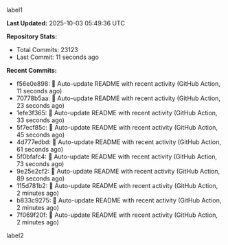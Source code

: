 
label1 
<!-- ACTIVITY_START -->
**Last Updated:** 2025-10-03 05:49:36 UTC

**Repository Stats:**
- Total Commits: 23123
- Last Commit: 11 seconds ago

**Recent Commits:**
- f56e0e898: 🤖 Auto-update README with recent activity (GitHub Action, 11 seconds ago)
- 70778b5aa: 🤖 Auto-update README with recent activity (GitHub Action, 23 seconds ago)
- 1efe3f365: 🤖 Auto-update README with recent activity (GitHub Action, 33 seconds ago)
- 5f7ecf85c: 🤖 Auto-update README with recent activity (GitHub Action, 45 seconds ago)
- 4d777edbd: 🤖 Auto-update README with recent activity (GitHub Action, 61 seconds ago)
- 5f0bfafc4: 🤖 Auto-update README with recent activity (GitHub Action, 73 seconds ago)
- 9e25e2cf2: 🤖 Auto-update README with recent activity (GitHub Action, 89 seconds ago)
- 115d781b2: 🤖 Auto-update README with recent activity (GitHub Action, 2 minutes ago)
- b833c9275: 🤖 Auto-update README with recent activity (GitHub Action, 2 minutes ago)
- 7f069f20f: 🤖 Auto-update README with recent activity (GitHub Action, 2 minutes ago)
<!-- ACTIVITY_END -->

label2
